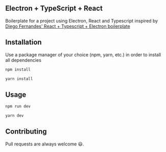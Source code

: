 ## Electron + TypeScript + React
Boilerplate for a project using Electron, React and Typescript inspired by [Diego Fernandes' React + Typescript + Electron boilerplate](https://github.com/diego3g/electron-typescript-react)

## Installation

Use a package manager of your choice (npm, yarn, etc.) in order to install all dependencies

```bash
npm install
```

```bash
yarn install
```

## Usage

```bash
npm run dev
```

```bash
yarn dev
```


## Contributing

Pull requests are always welcome 😃.
